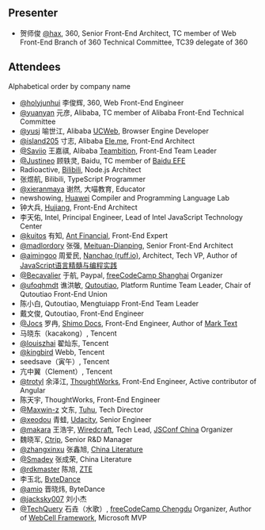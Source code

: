 ## Presenter

- 贺师俊 [@hax](https://github.com/hax), 360, Senior Front-End Architect, TC member of Web Front-End Branch of 360 Technical Committee, TC39 delegate of 360

## Attendees

Alphabetical order by company name

- [@holyjunhui](https://github.com/holyjunhui) 李俊辉, 360, Web Front-End Engineer
- [@yuanyan](https://github.com/yuanyan) 元彦, Alibaba, TC member of Alibaba Front-End Technical Committee
- [@yusj](https://github.com/yusj) 喻世江, Alibaba [UCWeb](https://en.wikipedia.org/wiki/UCWeb), Browser Engine Developer
- [@island205](https://github.com/island205) 寸志, Alibaba [Ele.me](https://en.wikipedia.org/wiki/Ele.me), Front-End Architect
- [@Saviio](https://github.com/Saviio) 王嘉祺, Alibaba [Teambition](https://www.crunchbase.com/organization/teambition), Front-End Team Leader
- [@Justineo](https://github.com/Justineo) 顾轶灵, Baidu, TC member of [Baidu EFE](https://github.com/ecomfe/efe)
- Radioactive, [Bilibili](https://en.wikipedia.org/wiki/Bilibili), Node.js Architect
- 张煜航, Bilibili, TypeScript Programmer
- [@xieranmaya](https://github.com/xieranmaya) 谢然, 大喵教育, Educator
- newshowing, [Huawei](https://en.wikipedia.org/wiki/Huawei) Compiler and Programming Language Lab
- 钟大兵, [Hujiang](https://www.crunchbase.com/organization/hujiang-com), Front-End Architect
- 李天佑, Intel, Principal Engineer, Lead of Intel JavaScript Technology Center
- [@kuitos](https://github.com/kuitos) 有知, [Ant Financial](https://en.wikipedia.org/wiki/Ant_Financial), Front-End Expert
- [@madlordory](https://github.com/madlordory) 张强, [Meituan-Dianping](https://en.wikipedia.org/wiki/Meituan-Dianping), Senior Front-End Architect
- [@aimingoo](https://github.com/aimingoo) 周爱民, [Nanchao (ruff.io)](https://www.crunchbase.com/organization/ruff), Architect, Tech VP, Author of [JavaScript语言精髓与编程实践](https://book.douban.com/subject/10542576/)
- [@Becavalier](https://github.com/Becavalier) 于航, Paypal, [freeCodeCamp Shanghai](https://freecodecamp-shanghai.github.io) Organizer
- [@ufoqhmdt](https://github.com/ufoqhmdt) 谯洪敏, [Qutoutiao](https://en.wikipedia.org/wiki/Qutoutiao), Platform Runtime Team Leader, Chair of Qutoutiao Front-End Union
- 陈小白, Qutoutiao, Mengtuiapp Front-End Team Leader
- 戴文俊, Qutoutiao, Front-End Engineer
- [@Jocs](https://github.com/Jocs) 罗冉, [Shimo Docs](https://www.crunchbase.com/organization/shimo-docs), Front-End Engineer, Author of [Mark Text](https://github.com/marktext/marktext)
- 马晓东（kacakong）, Tencent
- [@louiszhai](https://github.com/louiszhai) 翟灿东, Tencent
- [@kingbird](https://github.com/kingbird) Webb, Tencent
- seedsave（寅午）, Tencent
- 亢中翼（Clement）, Tencent
- [@trotyl](https://github.com/trotyl) 余泽江, [ThoughtWorks](https://en.wikipedia.org/wiki/ThoughtWorks), Front-End Engineer, Active contributor of Angular
- 陈天宇, ThoughtWorks, Front-End Engineer
- [@Maxwin-z](https://github.com/Maxwin-z) 文东, [Tuhu](https://www.crunchbase.com/organization/tuhu), Tech Director
- [@xeodou](https://github.com/xeodou) 青蛙, [Udacity](https://en.wikipedia.org/wiki/Udacity), Senior Engineer
- [@makara](https://github.com/makara) 王浩宇, [Wiredcraft](https://www.crunchbase.com/organization/wiredcraft), Tech Lead, [JSConf China](https://jsconfchina.com) Organizer
- 魏晓军, [Ctrip](https://en.wikipedia.org/wiki/Ctrip), Senior R&D Manager
- [@zhangxinxu](https://github.com/zhangxinxu) 张鑫旭, [China Literature](https://www.crunchbase.com/organization/china-literature)
- [@Smadey](https://github.com/smadey) 张成荣, China Literature
- [@rdkmaster](https://github.com/rdkmaster) 陈旭, [ZTE](https://en.wikipedia.org/wiki/ZTE)
- 李玉北, [ByteDance](https://en.wikipedia.org/wiki/ByteDance)
- [@amio](https://github.com/amio) 晋晓炜, ByteDance
- [@jacksky007](https://github.com/jacksky007) 刘小杰
- [@TechQuery](https://github.com/TechQuery) 石垚（水歌）, [freeCodeCamp Chengdu](https://fcc-cd.tk/) Organizer, Author of [WebCell Framework](https://web-cell.dev/), Microsoft MVP
